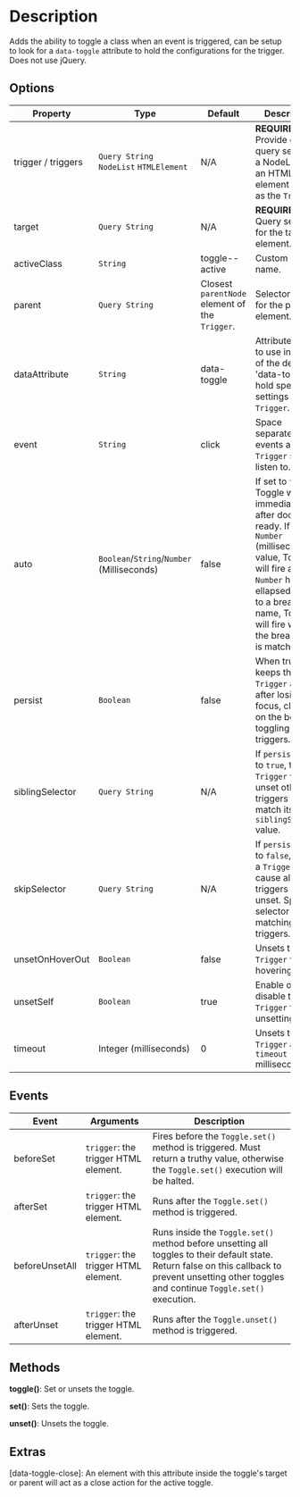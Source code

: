 

# Description
	
Adds the ability to toggle a class when an event is triggered, can be setup to look for a `data-toggle` attribute to hold the configurations for the trigger. Does not use jQuery.

## Options

|Property|Type|Default|Description|
|--|--|--|--|
|trigger / triggers| `Query String` `NodeList` `HTMLElement` | N/A |**REQUIRED**. Provide either a query selector, a NodeList, or an HTML element to use as the `Trigger`.
|target| `Query String` | N/A | **REQUIRED**. Query selector for the target element.
|activeClass| `String` | toggle--active | Custom class name.
|parent| `Query String` | Closest `parentNode` element of the `Trigger`. | Selector query for the parent element.
|dataAttribute|`String`|data-toggle|Attribute name to use instead of the default 'data-toggle' to hold specific settings for a `Trigger`.
|event|`String`|click| Space separated list of events a `Trigger` should listen to.
|auto| `Boolean`/`String`/`Number` (Milliseconds) |false|If set to `true`, Toggle will fire immediately after document ready. If set to a `Number` (milliseconds) value, Toggle will fire after `Number` has ellapsed. If set to a breakpoint name, Toggle will fire when the breakpoint is matched.
|persist|`Boolean`|false|When true, keeps the `Trigger` active after losing focus, clicking on the body, or toggling other triggers.
|siblingSelector|`Query String`|N/A|If `persist` is set to `true`, the `Trigger` will unset other triggers that match its `siblingSelector` value.
|skipSelector|`Query String`|N/A|If `persist` is set to `false`, setting a `Trigger` will cause all other triggers to unset. Specify a selector to skip matching triggers.
|unsetOnHoverOut|`Boolean`|false| Unsets the `Trigger` when hovering out.
|unsetSelf|`Boolean`|true|Enable or disable the `Trigger` from unsetting itself.
|timeout|Integer (milliseconds)|0|Unsets the `Trigger` after `timeout` milliseconds.


## Events

|Event|Arguments|Description
|--|--|--|
|beforeSet|`trigger`: the trigger HTML element.| Fires before the `Toggle.set()` method is triggered. Must return a truthy value, otherwise the `Toggle.set()` execution will be halted.
|afterSet|`trigger`: the trigger HTML element.|Runs after the `Toggle.set()` method is triggered.
|beforeUnsetAll|`trigger`: the trigger HTML element.|Runs inside the `Toggle.set()` method before unsetting all toggles to their default state. Return false on this callback to prevent unsetting other toggles and continue `Toggle.set()` execution.
|afterUnset|`trigger`: the trigger HTML element.|Runs after the `Toggle.unset()` method is triggered.


## Methods
	
**toggle()**: Set or unsets the toggle.

**set()**: Sets the toggle.

**unset()**: Unsets the toggle.

## Extras

[data-toggle-close]: An element with this attribute inside the toggle's target or parent will act as a close action for the active toggle.
